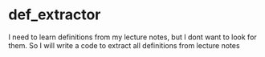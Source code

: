 # def_extractor
I need to learn definitions from my lecture notes, but I dont want to look for them. So I will write a code to extract all definitions from lecture notes
